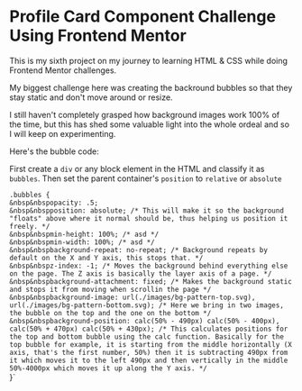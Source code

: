 # Profile Card Component Challenge Using Frontend Mentor

This is my sixth project on my journey to learning HTML &amp; CSS while doing Frontend Mentor challenges.

My biggest challenge here was creating the backround bubbles so that they stay static and don't move around or resize.

I still haven't completely grasped how background images work 100% of the time, but this has shed some valuable light into the whole ordeal and so I will keep on experimenting.

Here's the bubble code:

First create a `div` or any block element in the HTML and classify it as `bubbles`. Then set the parent container's `position` to `relative` or `absolute`

`.bubbles {`<br>
`&nbsp&nbspopacity: .5;`<br>
`&nbsp&nbspposition: absolute; /* This will make it so the background "floats" above where it normal should be, thus helping us position it freely. */`<br>
`&nbsp&nbspmin-height: 100%; /* asd */`<br>
`&nbsp&nbspmin-width: 100%; /* asd */`<br>
`&nbsp&nbspbackground-repeat: no-repeat; /* Background repeats by default on the X and Y axis, this stops that. */`<br>
`&nbsp&nbspz-index: -1; /* Moves the background behind everything else on the page. The Z axis is basically the layer axis of a page. */`<br>
`&nbsp&nbspbackground-attachment: fixed; /* Makes the background static and stops it from moving when scrollin the page */`<br>
`&nbsp&nbspbackground-image: url(./images/bg-pattern-top.svg), url(./images/bg-pattern-bottom.svg); /* Here we bring in two images, the bubble on the top and the one on the bottom */`<br>
`&nbsp&nbspbackground-position: calc(50% - 490px) calc(50% - 400px), calc(50% + 470px) calc(50% + 430px); /* This calculates positions for the top and bottom bubble using the calc function. Basically for the top bubble for example, it is starting from the middle horizontally (X axis, that's the first number, 50%) then it is subtracting 490px from it which moves it to the left 490px and then vertically in the middle 50%-4000px which moves it up along the Y axis. */`<br>
}`
